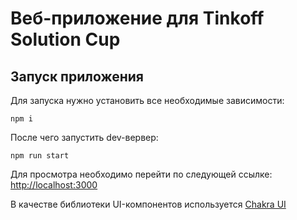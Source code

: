# Веб-приложение для Tinkoff Solution Cup

## Запуск приложения

Для запуска нужно установить все необходимые зависимости:

`npm i`

После чего запустить dev-вервер:

`npm run start`

Для просмотра необходимо перейти по следующей ссылке:
[http://localhost:3000](http://localhost:3000)

В качестве библиотеки UI-компонентов используется [Chakra UI](https://chakra-ui.com)
